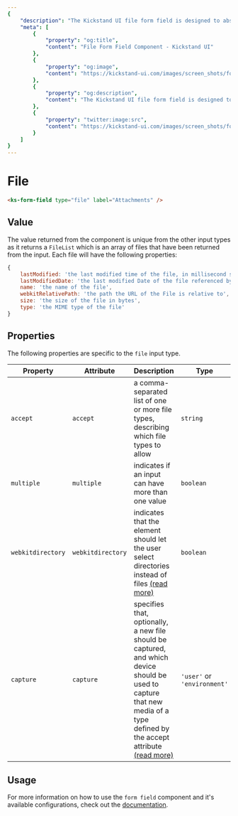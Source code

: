 ```yaml
---
{
    "description": "The Kickstand UI file form field is designed to abstract away complexity and provide a consistent user experience as well as some features to improve usability.",
    "meta": [
        {
            "property": "og:title",
            "content": "File Form Field Component - Kickstand UI"
        },
        {
            "property": "og:image",
            "content": "https://kickstand-ui.com/images/screen_shots/form-field.png"
        },
        {
            "property": "og:description",
            "content": "The Kickstand UI file form field is designed to abstract away complexity and provide a consistent user experience as well as some features to improve usability."
        },
        {
            "property": "twitter:image:src",
            "content": "https://kickstand-ui.com/images/screen_shots/form-field.png"
        }
    ]
}
---
```


# File

<div class="my-xl">
    <ks-form-field type="file" label="Attachments" />
</div>

```html
<ks-form-field type="file" label="Attachments" />
```

## Value

The value returned from the component is unique from the other input types as it returns a `FileList` which is an array of files that have been returned from the input. Each file will have the following properties:

```js
{
    lastModified: 'the last modified time of the file, in millisecond since the UNIX epoch',
    lastModifiedDate: 'the last modified Date of the file referenced by the File object',
    name: 'the name of the file',
    webkitRelativePath: 'the path the URL of the File is relative to',
    size: 'the size of the file in bytes',
    type: 'the MIME type of the file'
}
```

## Properties

The following properties are specific to the `file` input type.

| Property     | Attribute     | Description | Type                                               | Default     |
| ------------ | ------------- | ----------- | -------------------------------------------------- | ----------- |
| `accept` | `accept` | a comma-separated list of one or more file types, describing which file types to allow            | `string`                                          | `undefined`     |
| `multiple`   | `multiple`    | indicates if an input can have more than one value            | `boolean`                                           | `false`         |
| `webkitdirectory`   | `webkitdirectory`    | indicates that the element should let the user select directories instead of files [(read more)](https://developer.mozilla.org/en-US/docs/Web/API/HTMLInputElement/webkitdirectory)           | `boolean`                                          | `false` |
| `capture` | `capture` | specifies that, optionally, a new file should be captured, and which device should be used to capture that new media of a type defined by the accept attribute [(read more)](https://developer.mozilla.org/en-US/docs/Web/HTML/Attributes/capture)            | `'user'` or `'environment'`                                           | `undefined` |

## Usage

For more information on how to use the `form field` component and it's available configurations, check out the [documentation](./form-field.md).
